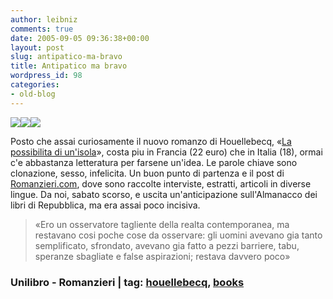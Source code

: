 ```yaml
---
author: leibniz
comments: true
date: 2005-09-05 09:36:38+00:00
layout: post
slug: antipatico-ma-bravo
title: Antipatico ma bravo
wordpress_id: 98
categories:
- old-blog
---
```


![](http://www.lafactory.com/images/stories/livres/michel_houellebecq_ile.jpg)![](http://images-eu.amazon.com/images/P/0297850989.02.LZZZZZZZ.jpg)![](http://www.unilibro.it/find_buy/view_image_zoom.asp?NameImage=8845234932g.jpg)  

Posto che assai curiosamente il nuovo romanzo di Houellebecq, «[La possibilita di un'isola](http://www.unilibro.it/find_buy/product.asp?sku=12125769)»,
costa piu in Francia (22 euro) che in Italia (18), ormai c'e abbastanza
letteratura per farsene un'idea. Le parole chiave sono clonazione,
sesso, infelicita. Un buon punto di partenza e il post di
[Romanzieri.com](http://www.romanzieri.com/archives/001401.php), dove sono raccolte interviste, estratti, articoli in
diverse lingue. Da noi, sabato scorso, e uscita un'anticipazione
sull'Almanacco dei libri di Repubblica, ma era assai poco incisiva.

> «Ero un osservatore tagliente della realta contemporanea, ma restavano
cosi poche cose da osservare: gli uomini avevano gia tanto
semplificato, sfrondato, avevano gia fatto a pezzi barriere, tabu,
speranze sbagliate e false aspirazioni; restava davvero poco»




### Unilibro - Romanzieri | tag: [houellebecq](http://www.technorati.com/tags/houellebecq), [books](http://www.technorati.com/tags/books)
